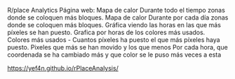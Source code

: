 
R/place Analytics Página web: 
Mapa de calor Durante todo el tiempo zonas donde se coloquen más bloques.
Mapa de calor Durante por cada día zonas donde se coloquen más bloques.
Gráfica viendo las horas en las que más píxeles se han puesto.
Grafica por horas de los colores más usados.
Colores más usados - Cuantos píxeles ha puesto el que más píxeles haya puesto.
Pixeles que más se han movido y los que menos
Por cada hora, que coordenada se ha cambiado más y que color se le puso más veces a esta

https://yef4n.github.io/rPlaceAnalysis/
